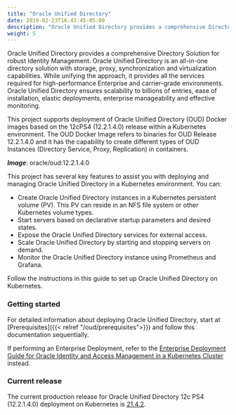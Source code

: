 ```yaml
---
title: "Oracle Unified Directory"
date: 2019-02-23T16:43:45-05:00
description: "Oracle Unified Directory provides a comprehensive Directory Solution for robust Identity Management"
weight: 5 
---
```


Oracle Unified Directory provides a comprehensive Directory Solution for robust Identity Management.
Oracle Unified Directory is an all-in-one directory solution with storage, proxy, synchronization and virtualization capabilities. While unifying the approach, it provides all the services required for high-performance Enterprise and carrier-grade environments. Oracle Unified Directory ensures scalability to billions of entries, ease of installation, elastic deployments, enterprise manageability and effective monitoring.

This project supports deployment of Oracle Unified Directory (OUD) Docker images based on the 12cPS4 (12.2.1.4.0) release within a Kubernetes environment. The OUD Docker Image refers to binaries for OUD Release 12.2.1.4.0 and it has the capability to create different types of OUD Instances (Directory Service, Proxy, Replication) in containers.

***Image***: oracle/oud:12.2.1.4.0

This project has several key features to assist you with deploying and managing Oracle Unified Directory in a Kubernetes environment. You can:

* Create Oracle Unified Directory instances in a Kubernetes persistent volume (PV). This PV can reside in an NFS file system or other Kubernetes volume types.
* Start servers based on declarative startup parameters and desired states.
* Expose the Oracle Unified Directory services for external access.
* Scale Oracle Unified Directory by starting and stopping servers on demand.
* Monitor the Oracle Unified Directory instance using Prometheus and Grafana.

Follow the instructions in this guide to set up Oracle Unified Directory on Kubernetes.

### Getting started

For detailed information about deploying Oracle Unified Directory, start at [Prerequisites]({{< relref "/oud/prerequisites">}}) and follow this documentation sequentially.

If performing an Enterprise Deployment, refer to the [Enterprise Deployment Guide for Oracle Identity and Access Management in a Kubernetes Cluster](https://docs.oracle.com/en/middleware/fusion-middleware/12.2.1.4/ikedg/index.html) instead.

### Current release

The current production release for Oracle Unified Directory 12c PS4 (12.2.1.4.0) deployment on Kubernetes is [21.4.2](https://github.com/oracle/fmw-kubernetes/releases).


